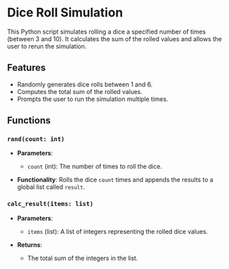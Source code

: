 
# Dice Roll Simulation


This Python script simulates rolling a dice a specified number of times (between 3 and 10). It calculates the sum of the rolled values and allows the user to rerun the simulation.

## Features

- Randomly generates dice rolls between 1 and 6.
- Computes the total sum of the rolled values.
- Prompts the user to run the simulation multiple times.

## Functions

### `rand(count: int)`

- **Parameters**: 
  - `count` (int): The number of times to roll the dice.
  
- **Functionality**: Rolls the dice `count` times and appends the results to a global list called `result`.

### `calc_result(items: list)`

- **Parameters**: 
  - `items` (list): A list of integers representing the rolled dice values.
  
- **Returns**: 
  - The total sum of the integers in the list.



